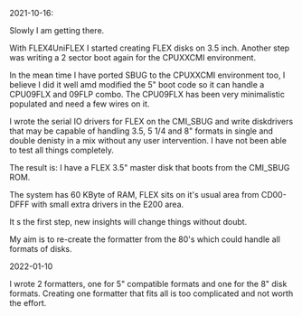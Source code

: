 2021-10-16:

Slowly I am getting there. 

With FLEX4UniFLEX I started creating FLEX disks on 3.5 inch. Another step
was writing a 2 sector boot again for the CPUXXCMI environment.

In the mean time I have ported SBUG to the CPUXXCMI environment too, I believe
I did it well amd modified the 5" boot code so it can handle a CPU09FLX and 09FLP
combo. The CPU09FLX has been very minimalistic populated and need a few wires on it.

I wrote the serial IO drivers for FLEX on the CMI_SBUG and write diskdrivers
that may be capable of handling 3.5, 5 1/4 and 8" formats in single and double
denisty in a mix without any user intervention. I have not been able to test 
all things completely.

The result is: I have a FLEX 3.5" master disk that boots from the CMI_SBUG ROM.

The system has 60 KByte of RAM, FLEX sits on it's usual area from 
CD00-DFFF with small extra drivers in the E200 area.

It s the first step, new insights will change things without doubt.

My aim is to re-create the formatter from the 80's which could handle all
formats of disks.

2022-01-10

I wrote 2 formatters, one for 5" compatible formats and one for the 8" disk
formats. Creating one formatter that fits all is too complicated and not worth
the effort.


